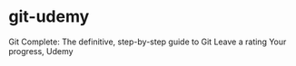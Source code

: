 # git-udemy
Git Complete: The definitive, step-by-step guide to Git Leave a rating Your progress, Udemy

